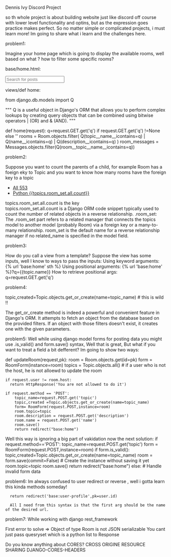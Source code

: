 Dennis Ivy Discord Project


so th whole project is about building website just like discord off course with lower level functionality and optins, but as the expression goes practice makes perfect.
So no matter simple or complicated projects, i must learn more!
Im going to share what i learn and the challenges here.



problem1:

Imagine your home page which is going to display the available rooms, well based on what ? how to filter some specific rooms?

base/home.html:
              <div class="mobile-menu">
                <form method="GET" action="{% url 'base:home' %}" class="header__search">
                    <input placeholder="Search for posts" />
                </form>
              </div>
 views/def home:

from django.db.models import Q

"""
Q is a useful object in Django's ORM that allows you to perform complex lookups by creating query objects that can be combined using bitwise operators | (OR) and & (AND). 
"""

   def home(request):
        q=request.GET.get('q') if request.GET.get('q')  !=None else ''
        rooms = Room.objects.filter(
          Q(topic__name__icontains=q) |
          Q(name__icontains=q) |
          Q(description__icontains=q)
        )
        room_messages = Messages.objects.filter(Q(room__topic__name__icontains=q))



problem2:

  Suppose you want to count the parents of a child, for example Room has a foeign eky to Topic and you want to know how many rooms have the foreign key to a topic
            <ul class="topics__list">
              <li>
                <a href="/" class="active">All <span>553</span></a>
              </li>
              <li>
                <a href="{% url 'base:room' %}">Python <span>{{topics.room_set.all.count}}</span></a>
              </li>
            </ul>
  topics.room_set.all.count is the key          
  topics.room_set.all.count is a Django ORM code snippet typically used to count the number of related objects in a reverse relationship.
  .room_set: The .room_set part refers to a related manager that connects the topics model to another model (probably Room) via a foreign key or a many-to-many relationship. room_set is the default name for a reverse relationship manager if no related_name is specified in the model field.





 problem3:

How do you call a view from a template? Suppose the view has some inputs, 
well I know to ways to pass the inputs:
Using keyword arguments:  {% url 'base:home' sth %}
Using positional arguments: {% url 'base:home' %}?q={{topic.name}}
How to retrieve positional args: q=request.GET.get('q') 






problem4:

topic,created=Topic.objects.get_or_create(name=topic_name) # this is wild !!

The get_or_create method is indeed a powerful and convenient feature in Django's ORM. It attempts to fetch an object from the database based on the provided filters. If an object with those filters doesn't exist, it creates one with the given parameters.


problem5:
  Well while using django model forms for posting data you might use .is_valid() and form.save() syntax, Well that is great, But what if you want to treat a field a bit defferent?
  Im going to show two ways:

  def updateRoom(request,pk):
    room = Room.objects.get(id=pk)
    form = RoomForm(instance=room)
    topics = Topic.objects.all()
    # if a user who is not the host, he is not alloewd to update the room

    if request.user != room.host:
      return HttpResponse('You are not allowed to do it')

    if request.method == 'POST':
        topic_name=request.POST.get('topic')
        topic,created =Topic.objects.get_or_create(name=topic_name)
        form= RoomForm(request.POST,instance=room)
        room.topic=topic
        room.description = request.POST.get('description')
        room.name = request.POST.get('name')
        room.save()
        return redirect("base:home") 


Well this way is ignoring a big part of vakidation 
now the next solution:
    if request.method=='POST':
      topic_name=request.POST.get('topic')
      form = RoomForm(request.POST,instance=room)
      if form.is_valid():
        topic,created=Topic.objects.get_or_create(name=topic_name)
        room = form.save(commit=False)  # Create the instance without saving it yet
        room.topic=topic
        room.save()
        return redirect("base:home")
      else:
        # Handle invalid form data
      



problem6:
    Im always confused to user redirect or reverse , well i gotta learn this kinda methods someday!

      return redirect('base:user-profile',pk=user.id)

      All I need from this syntax is that the first arg should be the name of the desired url.






problem7:
While working with django rest_framework


  First error to solve => Object of type Room is not JSON serializable
  You cant just pass quesryset which is a python list to Response


  Do you know anything about CORES? CROSS ORIGINE RESOURCE SHARING
  DJANGO-CORES-HEADERS